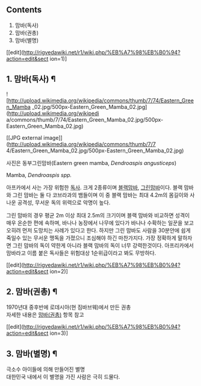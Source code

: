 ## Contents

    

1. 맘바(독사) 
2. 맘바(권총) 
3. 맘바(별명) 

[[edit](http://rigvedawiki.net/r1/wiki.php/%EB%A7%98%EB%B0%94?action=edit&sect
ion=1)]

## 1. 맘바(독사) ¶

![http://upload.wikimedia.org/wikipedia/commons/thumb/7/74/Eastern_Green_Mamba
_02.jpg/500px-Eastern_Green_Mamba_02.jpg](http://upload.wikimedia.org/wikipedi
a/commons/thumb/7/74/Eastern_Green_Mamba_02.jpg/500px-
Eastern_Green_Mamba_02.jpg)

[[JPG external image]](http://upload.wikimedia.org/wikipedia/commons/thumb/7/7
4/Eastern_Green_Mamba_02.jpg/500px-Eastern_Green_Mamba_02.jpg)

  
사진은 동부그린맘바(Eastern green mamba, _Dendroaspis angusticeps_)

  

Mamba, _Dendroaspis spp._

  

아프카에서 사는 가장 위험한 [독사](%EB%8F%85%EC%82%AC.md). 크게 2종류이며 [블랙맘바](%EB%B8%94%EB%9E%99%20%EB%A7%98%EB%B0%94.md), [그린맘바](%EA%B7%B8%EB%A6%B0%20%EB%A7%98%EB%B0%94.md)이다. 블랙 맘바와 그린 맘바는 둘 다 코브라과의
뱀들이며 이 중 블랙 맘바는 최대 4.2m의 몸길이와 사나운 공격성, 무서운 독의 위력으로 악명이 높다.

  

그린 맘바의 경우 평균 2m 이상 최대 2.5m의 크기이며 블랙 맘바와 비교하면 성격이 매우 온순한 편에 속하며, 바나나 농장에서 나무에
있다가 바나나 수확하는 일꾼을 보고 오히려 먼저 도망치는 사례가 있다고 한다. 하지만 그린 맘바도 사람을 30분안에 쉽게 죽일수 있는 무서운
맹독을 가졌으니 조심해야 하긴 마찬가지다. 가장 정확하게 말하자면 그린 맘바의 독이 약한게 아니라 블랙 맘바의 독이 너무 강력한것이다.
아프리카에서 맘바라고 이름 붙은 독사들은 위험대상 1순위급이라고 봐도 무방하다.

  

[[edit](http://rigvedawiki.net/r1/wiki.php/%EB%A7%98%EB%B0%94?action=edit&sect
ion=2)]

## 2. 맘바(권총) ¶

1970년대 중후반에 로데시아(현 짐바브웨)에서 만든 권총  
자세한 내용은 [맘바(권총)](%EB%A7%98%EB%B0%94%28%EA%B6%8C%EC%B4%9D%29.md) 항목 참고

  

[[edit](http://rigvedawiki.net/r1/wiki.php/%EB%A7%98%EB%B0%94?action=edit&sect
ion=3)]

## 3. 맘바(별명) ¶

극소수 아이들에 의해 만들어진 별명  
대한민국 내에서 이 별명을 가진 사람은 극히 드물다.

